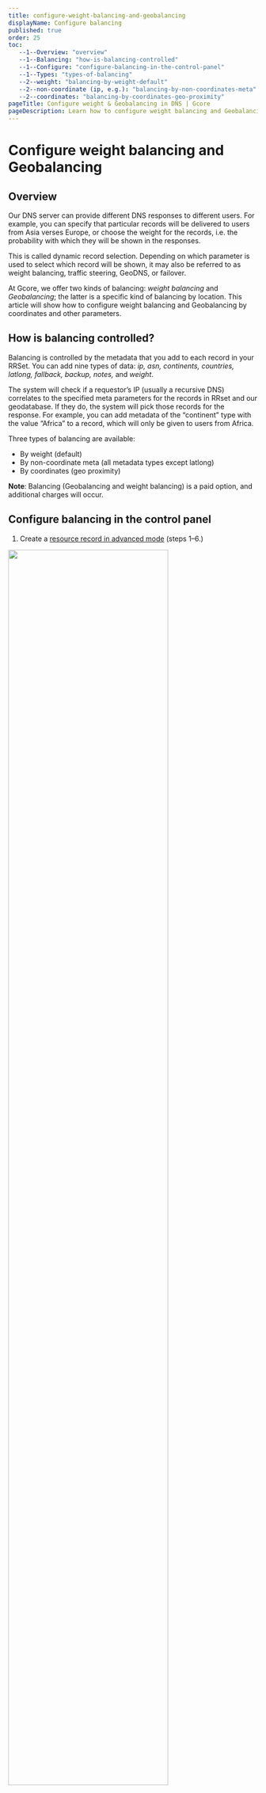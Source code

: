 ```yaml
---
title: configure-weight-balancing-and-geobalancing
displayName: Configure balancing 
published: true
order: 25
toc:
   --1--Overview: "overview"
   --1--Balancing: "how-is-balancing-controlled"
   --1--Configure: "configure-balancing-in-the-control-panel"
   --1--Types: "types-of-balancing"
   --2--weight: "balancing-by-weight-default"
   --2--non-coordinate (ip, e.g.): "balancing-by-non-coordinates-meta"
   --2--coordinates: "balancing-by-coordinates-geo-proximity"
pageTitle: Configure weight & Geobalancing in DNS | Gcore
pageDescription: Learn how to configure weight balancing and Geobalancing for DNS records with Gcore.
---
```

# Configure weight balancing and Geobalancing

## Overview

Our DNS server can provide different DNS responses to different users. For example, you can specify that particular records will be delivered to users from Asia verses Europe, or choose the weight for the records, i.e. the probability with which they will be shown in the responses.

This is called dynamic record selection. Depending on which parameter is used to select which record will be shown, it may also be referred to as weight balancing, traffic steering, GeoDNS, or failover. 

At Gcore, we offer two kinds of balancing: *weight balancing* and *Geobalancing*; the latter is a specific kind of balancing by location. This article will show how to configure weight balancing and Geobalancing by coordinates and other parameters. 

## How is balancing controlled?

Balancing is controlled by the metadata that you add to each record in your RRSet. You can add nine types of data: *ip, asn, continents, countries, latlong, fallback, backup, notes,* and *weight*.

The system will check if a requestor’s IP (usually a recursive DNS) correlates to the specified meta parameters for the records in RRset and our geodatabase. If they do, the system will pick those records for the response. For example, you can add metadata of the “continent” type with the value “Africa” to a record, which will only be given to users from Africa.

Three types of balancing are available:

- By weight (default)
- By non-coordinate meta (all metadata types except latlong)
- By coordinates (geo proximity) 

**Note**: Balancing (Geobalancing and weight balancing) is a paid option, and additional charges will occur.

## Configure balancing in the control panel

1. Create a <a href="https://gcore.com/docs/dns/dns-records/manage-dns-records-advanced-interface-mode-with-balancing" target="_blank">resource record in advanced mode</a> (steps 1–6.)

<img src="https://assets.gcore.pro/docs/dns/dns-records/configure-weight-balancing-and-geobalancing/configure-balancing-10.png" alt="" width="80%">

2. Move the slider in the **Records selection** using section to enable balancing.

3. Tick the balancing type you wish to select. More details <a href="https://gcore.com/docs/dns/dns-records/configure-weight-balancing-and-geobalancing#types-of-balancing" target="_blank">below</a>. 

4. Specify the maximum number of records in one response in the right field. The default value is one record per response.

5. Configure Health checks if needed. Learn more about them in <a href="https://gcore.com/docs/dns/dns-failover/about-dns-failover" target="_blank">our article</a>.

6. Specify the record’s value.

7. Select appropriate metadata and specify the value. You can add several metadata fields for one value. To do this, click **+**.

8. Click **Add record** if needed and repeat steps 6-7. 

9. Click **Create**.

## Types of balancing

For each type of balancing, we will break down the principle of operation, look at its features, and consider an example.

### Balancing by weight (default)

With weight balancing, you can manage the probability of having a particular record in the answer by specifying its weight.

**Note**: If the metadata field “weight” is left empty, the default value 50 is used. So you can expect the same probability for each record.

Probability is calculated only if the value of max records per answer exceeds the number of resource records. For a record R1 from RRset with weight W1, its probability(P1) is calculated as its weight divided by the sum of the weights of all other records. 

```
P1= W1 / Sumi(Wi)
```

**Example**. You have weight balancing enabled, specified max one record per response, and added three records with these weight metadata:

- *1.2.3.4* with the “weight” 90, probability = 0.6
- *4.5.6.7* with the “weight” 10, probability = 0.06(6)
- *7.8.9.0* with the “weight” empty (i.e., set by default to 50,) probability = 0.3(3)

<img src="https://assets.gcore.pro/docs/dns/dns-records/configure-weight-balancing-and-geobalancing/configure-balancing-20.png" alt="" width="80%">

### Balancing by non-coordinates meta

With non-coordinates meta balancing, you can add metadata of different types to each record.

**Note**: The *latlong* and *weight* will be ignored when using non-coordinate metadata.

When a DNS request is made, the answer will be formed using the chosen *Records selection* option and metadata specified for records. The following metadata can be used to be checked against the source of the DNS query:

- IP (IP address or CIDR notation, IPv4 and IPv6)
- ASN (autonomous system number)
- Continents
- Countries
- Fallback (only used in an answer if no other records were selected)
- Backup (only used in combination with health checks to provide failover capability; if the rest of the records are not “healthy,” backup records will be used to form an answer; if at least one non-backup record is “healthy,” the record with the backup metadata does not participate in the response)
- Notes (any comments; for example, you can specify a city, data center name, or cluster name)

Our system will check if a user matches the criteria from the metadata in the following order: IP, ASN, country, and continent. The processing logic works like this:

1. Our DNS server receives a request to the domain.

2. If Health checks are configured, we filter off all “non-healthy” records.

3. The DNS server compares the requestor user’s IP (respecting EDNS(0)) with the IP from the metadata. The server uses records with matched metadata to form an answer if there is a match.

4. If no matches are found, the ASN meta is considered as in step 3.

5. If no matches are found, the country meta is considered as in step 3.

6. If no matches are found, the continent meta is considered as in step 3.

7. If no matches are found, the records with “fallback=true” metadata are considered.

8. If no matches are found, all records are used in the answer (respecting max answers value).

**Example**: You have non-coordinates balancing enabled, specified max one record per response, and you add two records with IP metadata:

- For *10.0.0.0* record, subnet *192.168.1.0/24*
- For *10.0.0.1* record, subnet *192.0.2.0/24* 

Here’s how it looks when you add these records:

<img src="https://assets.gcore.pro/docs/dns/dns-records/configure-weight-balancing-and-geobalancing/configure-balancing-30.png" alt="" width="80%">

If a user with the IP from the subnet *192.168.1.0/24* requests the domain, the record with the value *10.0.0.0* will be returned. If the requestor’s subnet is *192.0.2.0/24*, the *10.0.0.1* record will be returned.

### Balancing by coordinates (geo proximity) 

With coordinates balancing, you can assign coordinates to each record and add the latlong (latitude and longitude) type metadata. Users will receive the record with the nearest coordinates when they request your domain. You can use the map icon to check you’ve entered the correct coordinates—simplyclick on the icon to see the location corresponding to your parameters.

**Example**. A user closer to the coordinate *51.52318152049715/-0.13458412218999416* (the center of London) will receive an A record with the value *10.0.0.0*, while a user nearer to *48.859741241898114/2.3415648470109653* (the center of Paris) will receive an A record with the value *10.0.0.1*.

<img src="https://assets.gcore.pro/docs/dns/dns-records/configure-weight-balancing-and-geobalancing/configure-balancing-40.png" alt="" width="80%">

The configuration is complete. As soon as you finish creating records, balancing will be enabled.
